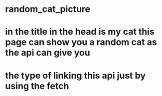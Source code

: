 # random_cat_picture
# in the title in the head is my cat this page can show you a random cat as the api can give you 
# the type of linking this api just by using the fetch
